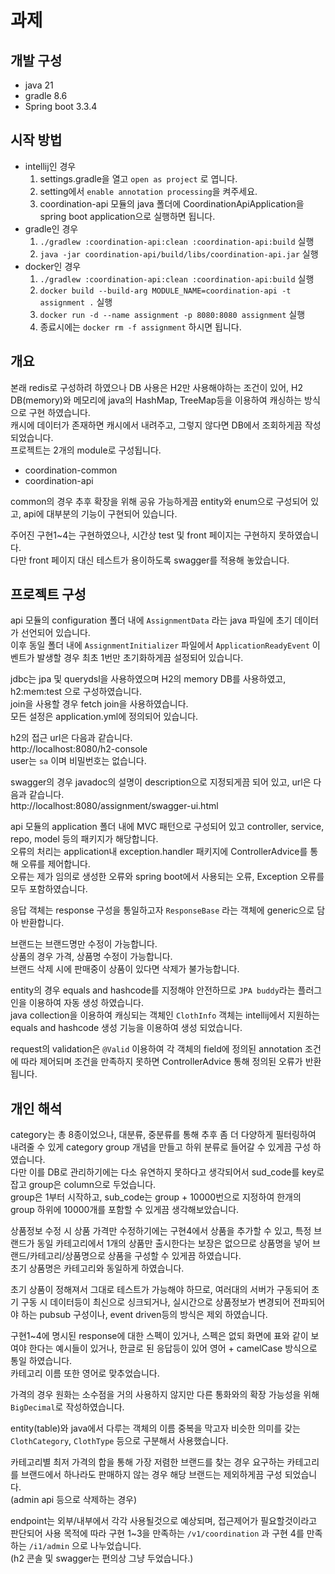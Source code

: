 # 과제

## 개발 구성
* java 21
* gradle 8.6
* Spring boot 3.3.4

## 시작 방법
* intellij인 경우
  1. settings.gradle을 열고 `open as project` 로 엽니다.
  2. setting에서 `enable annotation processing`을 켜주세요.
  3. coordination-api 모듈의 java 폴더에 CoordinationApiApplication을 spring boot application으로 실행하면 됩니다. 
* gradle인 경우
  1. `./gradlew :coordination-api:clean :coordination-api:build` 실행
  2. `java -jar coordination-api/build/libs/coordination-api.jar` 실행
* docker인 경우
  1. `./gradlew :coordination-api:clean :coordination-api:build` 실행
  2. `docker build --build-arg MODULE_NAME=coordination-api -t assignment .` 실행
  3. `docker run -d --name assignment -p 8080:8080 assignment` 실행
  4. 종료시에는 `docker rm -f assignment` 하시면 됩니다.
  
## 개요
본래 redis로 구성하려 하였으나 DB 사용은 H2만 사용해야하는 조건이 있어, H2 DB(memory)와 메모리에 java의 HashMap, TreeMap등을 이용하여 캐싱하는 방식으로 구현 하였습니다.  
캐시에 데이터가 존재하면 캐시에서 내려주고, 그렇지 않다면 DB에서 조회하게끔 작성되었습니다.  
프로젝트는 2개의 module로 구성됩니다.
* coordination-common
* coordination-api

common의 경우 추후 확장을 위해 공유 가능하게끔 entity와 enum으로 구성되어 있고, api에 대부분의 기능이 구현되어 있습니다.  

주어진 구현1~4는 구현하였으나, 시간상 test 및 front 페이지는 구현하지 못하였습니다.  
다만 front 페이지 대신 테스트가 용이하도록 swagger를 적용해 놓았습니다.  

## 프로젝트 구성
api 모듈의 configuration 폴더 내에 `AssignmentData` 라는 java 파일에 초기 데이터가 선언되어 있습니다.  
이후 동일 폴더 내에 `AssignmentInitializer` 파일에서 `ApplicationReadyEvent` 이벤트가 발생할 경우 최초 1번만 초기화하게끔 설정되어 있습니다.  

jdbc는 jpa 및 querydsl을 사용하였으며 H2의 memory DB를 사용하였고, h2:mem:test 으로 구성하였습니다.  
join을 사용할 경우 fetch join을 사용하였습니다.  
모든 설정은 application.yml에 정의되어 있습니다.  

h2의 접근 url은 다음과 같습니다.  
http://localhost:8080/h2-console  
user는 `sa` 이며 비밀번호는 없습니다.  

swagger의 경우 javadoc의 설명이 description으로 지정되게끔 되어 있고, url은 다음과 같습니다.  
http://localhost:8080/assignment/swagger-ui.html  

api 모듈의 application 폴더 내에 MVC 패턴으로 구성되어 있고 controller, service, repo, model 등의 패키지가 해당합니다.  
오류의 처리는 application내 exception.handler 패키지에 ControllerAdvice를 통해 오류를 제어합니다.  
오류는 제가 임의로 생성한 오류와 spring boot에서 사용되는 오류, Exception 오류를 모두 포함하였습니다.  

응답 객체는 response 구성을 통일하고자 `ResponseBase` 라는 객체에 generic으로 담아 반환합니다.

브랜드는 브랜드명만 수정이 가능합니다.  
상품의 경우 가격, 상품명 수정이 가능합니다.  
브랜드 삭제 시에 판매중이 상품이 있다면 삭제가 불가능합니다.  

entity의 경우 equals and hashcode를 지정해야 안전하므로 `JPA buddy`라는 플러그인을 이용하여 자동 생성 하였습니다.  
java collection을 이용하여 캐싱되는 객체인 `ClothInfo` 객체는 intellij에서 지원하는 equals and hashcode 생성 기능을 이용하여 생성 되었습니다.  

request의 validation은 `@Valid` 이용하여 각 객체의 field에 정의된 annotation 조건에 따라 제어되며 조건을 만족하지 못하면 ControllerAdvice 통해 정의된 오류가 반환 됩니다.  


## 개인 해석
category는 총 8종이었으나, 대분류, 중분류를 통해 추후 좀 더 다양하게 필터링하여 내려줄 수 있게 category group 개념을 만들고 하위 분류로 들어갈 수 있게끔 구성 하였습니다.  
다만 이를 DB로 관리하기에는 다소 유연하지 못하다고 생각되어서 sud_code를 key로 잡고 group은 column으로 두었습니다.  
group은 1부터 시작하고, sub_code는 group + 10000번으로 지정하여 한개의 group 하위에 10000개를 포함할 수 있게끔 생각해보았습니다.    

상품정보 수정 시 상품 가격만 수정하기에는 구현4에서 상품을 추가할 수 있고, 특정 브랜드가 동일 카테고리에서 1개의 상품만 출시한다는 보장은 없으므로 상품명을 넣어 브랜드/카테고리/상품명으로 상품을 구성할 수 있게끔 하였습니다.  
초기 상품명은 카테고리와 동일하게 하였습니다.  

초기 상품이 정해져서 그대로 테스트가 가능해야 하므로, 여러대의 서버가 구동되어 초기 구동 시 데이터등이 최신으로 싱크되거나, 실시간으로 상품정보가 변경되어 전파되어야 하는 pubsub 구성이나, event driven등의 방식은 제외 하였습니다.  

구현1~4에 명시된 response에 대한 스펙이 있거나, 스펙은 없되 화면에 표와 같이 보여야 한다는 예시들이 있거나, 한글로 된 응답등이 있어 영어 + camelCase 방식으로 통일 하였습니다.  
카테고리 이름 또한 영어로 맞추었습니다.  

가격의 경우 원화는 소수점을 거의 사용하지 않지만 다른 통화와의 확장 가능성을 위해 `BigDecimal`로 작성하였습니다.  

entity(table)와 java에서 다루는 객체의 이름 중복을 막고자 비슷한 의미를 갖는 `ClothCategory`, `ClothType` 등으로 구분해서 사용했습니다.  

카테고리별 최저 가격의 합을 통해 가장 저렴한 브랜드를 찾는 경우 요구하는 카테고리를 브랜드에서 하나라도 판매하지 않는 경우 해당 브랜드는 제외하게끔 구성 되었습니다.  
(admin api 등으로 삭제하는 경우)

endpoint는 외부/내부에서 각각 사용될것으로 예상되며, 접근제어가 필요할것이라고 판단되어 사용 목적에 따라 구현 1~3을 만족하는 `/v1/coordination` 과 구현 4를 만족하는 `/i1/admin` 으로 나누었습니다.  
(h2 콘솔 및 swagger는 편의상 그냥 두었습니다.)

